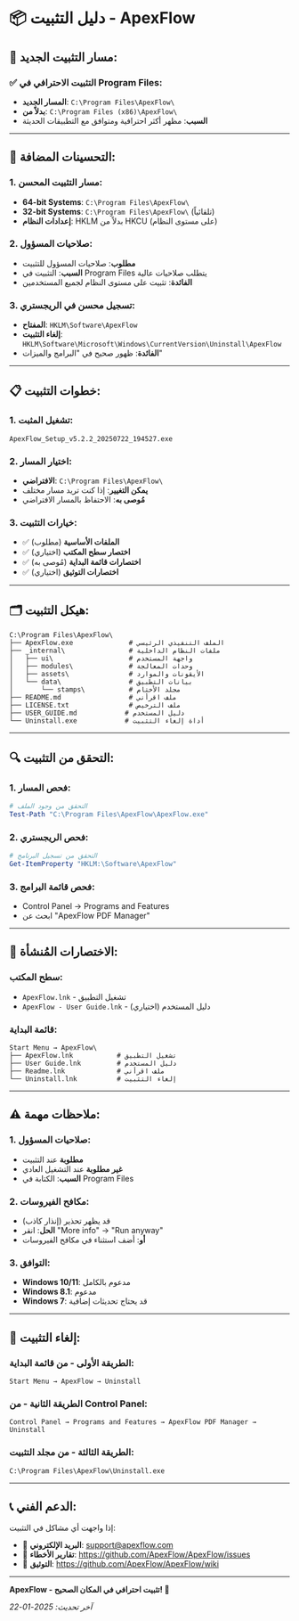 # 📦 دليل التثبيت - ApexFlow

## 🎯 **مسار التثبيت الجديد:**

### ✅ **التثبيت الاحترافي في Program Files:**
- **المسار الجديد**: `C:\Program Files\ApexFlow\`
- **بدلاً من**: `C:\Program Files (x86)\ApexFlow\`
- **السبب**: مظهر أكثر احترافية ومتوافق مع التطبيقات الحديثة

---

## 🔧 **التحسينات المضافة:**

### **1. مسار التثبيت المحسن:**
- **64-bit Systems**: `C:\Program Files\ApexFlow\`
- **32-bit Systems**: `C:\Program Files\ApexFlow\` (تلقائياً)
- **إعدادات النظام**: HKLM بدلاً من HKCU (على مستوى النظام)

### **2. صلاحيات المسؤول:**
- **مطلوب**: صلاحيات المسؤول للتثبيت
- **السبب**: التثبيت في Program Files يتطلب صلاحيات عالية
- **الفائدة**: تثبيت على مستوى النظام لجميع المستخدمين

### **3. تسجيل محسن في الريجستري:**
- **المفتاح**: `HKLM\Software\ApexFlow`
- **إلغاء التثبيت**: `HKLM\Software\Microsoft\Windows\CurrentVersion\Uninstall\ApexFlow`
- **الفائدة**: ظهور صحيح في "البرامج والميزات"

---

## 📋 **خطوات التثبيت:**

### **1. تشغيل المثبت:**
```
ApexFlow_Setup_v5.2.2_20250722_194527.exe
```

### **2. اختيار المسار:**
- **الافتراضي**: `C:\Program Files\ApexFlow\`
- **يمكن التغيير**: إذا كنت تريد مسار مختلف
- **مُوصى به**: الاحتفاظ بالمسار الافتراضي

### **3. خيارات التثبيت:**
- ✅ **الملفات الأساسية** (مطلوب)
- ✅ **اختصار سطح المكتب** (اختياري)
- ✅ **اختصارات قائمة البداية** (مُوصى به)
- ✅ **اختصارات التوثيق** (اختياري)

---

## 🗂️ **هيكل التثبيت:**

```
C:\Program Files\ApexFlow\
├── ApexFlow.exe              # الملف التنفيذي الرئيسي
├── _internal\                # ملفات النظام الداخلية
│   ├── ui\                   # واجهة المستخدم
│   ├── modules\              # وحدات المعالجة
│   ├── assets\               # الأيقونات والموارد
│   └── data\                 # بيانات التطبيق
│       └── stamps\           # مجلد الأختام
├── README.md                 # ملف اقرأني
├── LICENSE.txt               # ملف الترخيص
├── USER_GUIDE.md            # دليل المستخدم
└── Uninstall.exe            # أداة إلغاء التثبيت
```

---

## 🔍 **التحقق من التثبيت:**

### **1. فحص المسار:**
```powershell
# التحقق من وجود الملف
Test-Path "C:\Program Files\ApexFlow\ApexFlow.exe"
```

### **2. فحص الريجستري:**
```powershell
# التحقق من تسجيل البرنامج
Get-ItemProperty "HKLM:\Software\ApexFlow"
```

### **3. فحص قائمة البرامج:**
- Control Panel → Programs and Features
- ابحث عن "ApexFlow PDF Manager"

---

## 🚀 **الاختصارات المُنشأة:**

### **سطح المكتب:**
- `ApexFlow.lnk` - تشغيل التطبيق
- `ApexFlow - User Guide.lnk` - دليل المستخدم (اختياري)

### **قائمة البداية:**
```
Start Menu → ApexFlow\
├── ApexFlow.lnk           # تشغيل التطبيق
├── User Guide.lnk         # دليل المستخدم
├── Readme.lnk             # ملف اقرأني
└── Uninstall.lnk          # إلغاء التثبيت
```

---

## ⚠️ **ملاحظات مهمة:**

### **1. صلاحيات المسؤول:**
- **مطلوبة** عند التثبيت
- **غير مطلوبة** عند التشغيل العادي
- **السبب**: الكتابة في Program Files

### **2. مكافح الفيروسات:**
- قد يظهر تحذير (إنذار كاذب)
- **الحل**: انقر "More info" → "Run anyway"
- **أو**: أضف استثناء في مكافح الفيروسات

### **3. التوافق:**
- **Windows 10/11**: مدعوم بالكامل
- **Windows 8.1**: مدعوم
- **Windows 7**: قد يحتاج تحديثات إضافية

---

## 🔧 **إلغاء التثبيت:**

### **الطريقة الأولى - من قائمة البداية:**
```
Start Menu → ApexFlow → Uninstall
```

### **الطريقة الثانية - من Control Panel:**
```
Control Panel → Programs and Features → ApexFlow PDF Manager → Uninstall
```

### **الطريقة الثالثة - من مجلد التثبيت:**
```
C:\Program Files\ApexFlow\Uninstall.exe
```

---

## 📞 **الدعم الفني:**

إذا واجهت أي مشاكل في التثبيت:

- 📧 **البريد الإلكتروني**: support@apexflow.com
- 🐛 **تقارير الأخطاء**: https://github.com/ApexFlow/ApexFlow/issues
- 📖 **التوثيق**: https://github.com/ApexFlow/ApexFlow/wiki

---

**ApexFlow - تثبيت احترافي في المكان الصحيح! 🎯**

*آخر تحديث: 2025-01-22*

